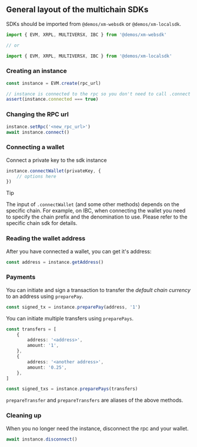 ## General layout of the multichain SDKs

SDKs should be imported from `@demos/xm-websdk` or `@demos/xm-localsdk`.

```ts
import { EVM, XRPL, MULTIVERSX, IBC } from '@demos/xm-websdk'

// or

import { EVM, XRPL, MULTIVERSX, IBC } from '@demos/xm-localsdk'
```

### Creating an instance

```ts
const instance = EVM.create(rpc_url)

// instance is connected to the rpc so you don't need to call .connect
assert(instance.connected === true)
```

### Changing the RPC url

```ts
instance.setRpc('<new_rpc_url>')
await instance.connect()
```

### Connecting a wallet

Connect a private key to the sdk instance

```ts
instance.connectWallet(privateKey, {
    // options here
})
```

> [!TIP]
> The input of `.connectWallet` (and some other methods) depends on the specific chain. For example, on IBC, when connecting the wallet you need to specify the chain prefix and the denomination to use. Please refer to the specific chain sdk for details.

### Reading the wallet address

After you have connected a wallet, you can get it's address:

```ts
const address = instance.getAddress()
```

### Payments

You can initiate and sign a transaction to transfer the _default chain currency_ to an address using `preparePay`.

```ts
const signed_tx = instance.preparePay(address, '1')
```

You can initiate multiple transfers using `preparePays`.

```ts
const transfers = [
    {
        address: '<address>',
        amount: '1',
    },
    {
        address: '<another address>',
        amount: '0.25',
    },
]

const signed_txs = instance.preparePays(transfers)
```

`prepareTransfer` and `prepareTransfers` are aliases of the above methods.

### Cleaning up

When you no longer need the instance, disconnect the rpc and your wallet.

```ts
await instance.disconnect()
```

